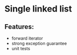# **Single linked list**

## **Features:**
* forward iterator
* strong exception guarantee
* unit tests
